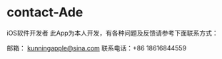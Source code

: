 # contact-Ade

iOS软件开发者 此App为本人开发，有各种问题及反馈请参考下面联系方式：

  邮箱： kunningapple@sina.com
  联系电话：+86 18616844559
